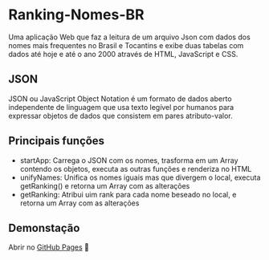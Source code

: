 # Ranking-Nomes-BR
Uma aplicação Web que faz a leitura de um arquivo Json com dados dos nomes mais frequentes no Brasil e Tocantins e exibe duas tabelas com dados até hoje e até o ano 2000 através de HTML, JavaScript e CSS.

## JSON
JSON ou JavaScript Object Notation é um formato de dados aberto independente de linguagem que usa texto legível por humanos para expressar objetos de dados que consistem em pares atributo-valor.

## Principais funções
* startApp: Carrega o JSON com os nomes, trasforma em um Array contendo os objetos, executa as outras funções e renderiza no HTML
* unifyNames: Unifica os nomes iguais mas que divergem o local, executa getRanking() e retorna um Array com as alterações
* getRanking: Atribui uim rank para cada nome beseado no local, e retorna um Array com as alterações

## Demonstação
Abrir no <a href="https://s1lviuz.github.io/Ranking-Nomes-BR/">GitHub Pages</a> 🚀
